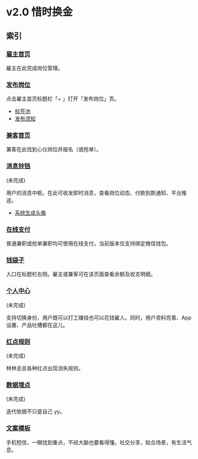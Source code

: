 # v2.0 惜时换金
## 索引

###  [雇主首页](home-employer.html)
雇主在此完成岗位管理。
### [发布岗位](new-job.html)
点击雇主首页标题栏「+ 」打开「发布岗位」页。

-  [标签池](tag-pool.html)
-  [发布须知](statement1.html)

### [兼客首页](home-employee.html)
兼客在此找到心仪岗位并报名（或抢单）。
### [消息铃铛](notification.html)
(未完成)

用户的消息中枢。在此可收发即时消息，查看岗位动态、付款到款通知、平台推送。

-  [系统生成头像](default-avatar.html)

### [在线支付](pay.html)
普通兼职或抢单兼职均可使用在线支付。当前版本仅支持绑定微信钱包。
### [钱袋子](money-bag.html)
入口在标题栏右侧。雇主或兼客可在该页面查看余额及收支明细。
### [个人中心](my-center.html)
(未完成)

支持切换身份，用户既可以打工赚钱也可以花钱雇人。同时，用户资料完善、App 设置、产品吐槽都在这儿。

### [红点规则](red-dot.html)
(未完成)

林林总总各种红点出现消失规则。

### [数据埋点](data-digger.html)
(未完成)

迭代依据不只是自己 yy。
### [文案模板](message-template.html)
手机短信，一眼找到重点，不经大脑也要看得懂。社交分享，贴合场景，有生活气息。
